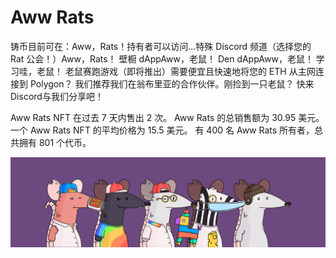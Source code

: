 # Aww Rats

铸币目前可在：Aww，Rats！持有者可以访问...特殊 Discord 频道（选择您的 Rat 公会！）Aww，Rats！ 壁橱 dAppAww，老鼠！ Den dAppAww，老鼠！ 学习哇，老鼠！ 老鼠赛跑游戏（即将推出）需要便宜且快速地将您的 ETH 从主网连接到 Polygon？ 我们推荐我们在翁布里亚的合作伙伴。刚捡到一只老鼠？ 快来Discord与我们分享吧！

Aww Rats NFT 在过去 7 天内售出 2 次。 Aww Rats 的总销售额为 30.95 美元。 一个 Aww Rats NFT 的平均价格为 15.5 美元。 有 400 名 Aww Rats 所有者，总共拥有 801 个代币。

![unnamed](unnamed.png)
